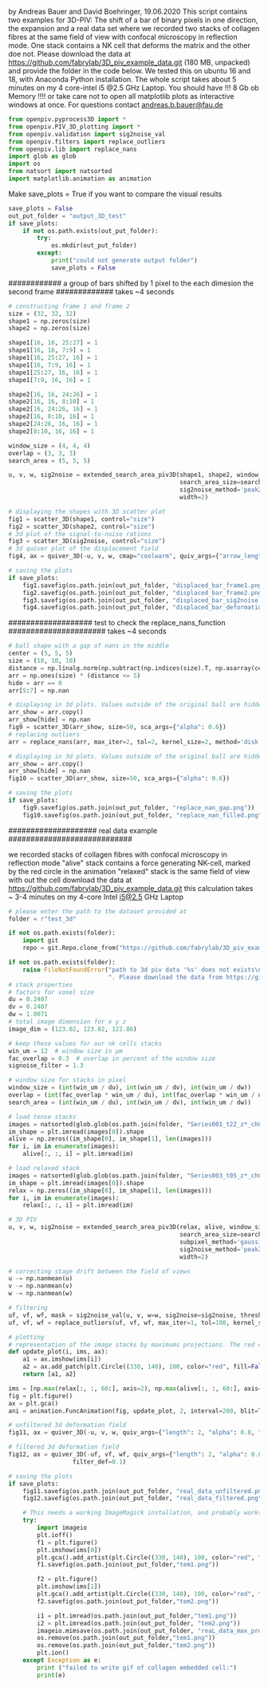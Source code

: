 by Andreas Bauer and David Boehringer, 19.06.2020
This script contains two examples for 3D-PIV: The shift of a bar of binary pixels in one direction, the expansion
and a real data set where we recorded two stacks of collagen fibres at the same field of view with confocal microscopy
 in reflection mode.  One stack contains a NK cell that deforms the matrix and the other doe not.
Please download the data at https://github.com/fabrylab/3D_piv_example_data.git (180 MB, unpacked) and provide the
folder in the code below.
We tested this on ubuntu 16 and 18, with Anaconda Python installation. The whole script
takes about 5 minutes on my 4 core-intel i5 @2.5 GHz Laptop. You should have !!! 8 Gb ob Memory !!!! or take care not
to open  all matplotlib plots as interactive windows at once.
For questions contact andreas.b.bauer@fau.de



```python
from openpiv.pyprocess3D import *
from openpiv.PIV_3D_plotting import *
from openpiv.validation import sig2noise_val
from openpiv.filters import replace_outliers
from openpiv.lib import replace_nans
import glob as glob
import os
from natsort import natsorted
import matplotlib.animation as animation
```

Make save_plots = True if you want to compare the 
visual results 

```python
save_plots = False
out_put_folder = "output_3D_test"
if save_plots:
    if not os.path.exists(out_put_folder):
        try:
            os.mkdir(out_put_folder)
        except:
            print("could not generate output folder")
            save_plots = False
```

############ a group of bars shifted by 1 pixel to the each dimesion the second frame #############
takes ~4 seconds

```python
# constructing frame 1 and frame 2
size = (32, 32, 32)
shape1 = np.zeros(size)
shape2 = np.zeros(size)
```

```python
shape1[16, 16, 25:27] = 1
shape1[16, 16, 7:9] = 1
shape1[16, 25:27, 16] = 1
shape1[16, 7:9, 16] = 1
shape1[25:27, 16, 16] = 1
shape1[7:9, 16, 16] = 1
```

```python
shape2[16, 16, 24:26] = 1
shape2[16, 16, 8:10] = 1
shape2[16, 24:26, 16] = 1
shape2[16, 8:10, 16] = 1
shape2[24:26, 16, 16] = 1
shape2[8:10, 16, 16] = 1
```


```python
window_size = (4, 4, 4)
overlap = (3, 3, 3)
search_area = (5, 5, 5)
```

```python
u, v, w, sig2noise = extended_search_area_piv3D(shape1, shape2, window_size=window_size, overlap=overlap,
                                                search_area_size=search_area, subpixel_method='gaussian',
                                                sig2noise_method='peak2peak', corr_method="fft",
                                                width=2)
```

```python
# displaying the shapes with 3D scatter plot
fig1 = scatter_3D(shape1, control="size")
fig2 = scatter_3D(shape2, control="size")
# 3d plot of the signal-to-noise rations
fig3 = scatter_3D(sig2noise, control="size")
# 3d quiver plot of the displacement field
fig4, ax = quiver_3D(-u, v, w, cmap="coolwarm", quiv_args={"arrow_length_ratio":0.6})
```

```python
# saving the plots
if save_plots:
    fig1.savefig(os.path.join(out_put_folder, "displaced_bar_frame1.png"))
    fig2.savefig(os.path.join(out_put_folder, "displaced_bar_frame2.png"))
    fig3.savefig(os.path.join(out_put_folder, "displaced_bar_sig2noise.png"))
    fig4.savefig(os.path.join(out_put_folder, "displaced_bar_deformation_field.png"))
```


################### test to check the replace_nans_function ######################
takes ~4 seconds

```python
# ball shape with a gap of nans in the middle
center = (5, 5, 5)
size = (10, 10, 10)
distance = np.linalg.norm(np.subtract(np.indices(size).T, np.asarray(center)), axis=len(center))
arr = np.ones(size) * (distance <= 5)
hide = arr == 0
arr[5:7] = np.nan
```

```python
# displaying in 3d plots. Values outside of the original ball are hidden by setting to nan
arr_show = arr.copy()
arr_show[hide] = np.nan
fig9 = scatter_3D(arr_show, size=50, sca_args={"alpha": 0.6})
# replacing outliers
arr = replace_nans(arr, max_iter=2, tol=2, kernel_size=2, method='disk')
```

```python
# displaying in 3d plots. Values outside of the original ball are hidden by setting to nan
arr_show = arr.copy()
arr_show[hide] = np.nan
fig10 = scatter_3D(arr_show, size=50, sca_args={"alpha": 0.6})
```

```python
# saving the plots
if save_plots:
    fig9.savefig(os.path.join(out_put_folder, "replace_nan_gap.png"))
    fig10.savefig(os.path.join(out_put_folder, "replace_nan_filled.png"))
```

#################### real data example ############################


we recorded stacks of collagen fibres with confocal microscopy in reflection mode
"alive" stack contains a force generating NK-cell, marked by the red circle in the animation
"relaxed" stack is the same field of view with out the cell
download the data at https://github.com/fabrylab/3D_piv_example_data.git
this calculation takes ~ 3-4 minutes on my 4-core Intel i5@2.5 GHz Laptop

```python
# please enter the path to the dataset provided at
folder = r"test_3d"
```

```python
if not os.path.exists(folder): 
    import git 
    repo = git.Repo.clone_from("https://github.com/fabrylab/3D_piv_example_data.git", './test_3d', branch='master')
```

```python
if not os.path.exists(folder):
    raise FileNotFoundError("path to 3d piv data '%s' does not exists\n"
                            ". Please download the data from https://github.com/fabrylab/3D_piv_example_data.git" % folder)
# stack properties
# factors for voxel size
du = 0.2407
dv = 0.2407
dw = 1.0071
# total image dimension for x y z
image_dim = (123.02, 123.02, 122.86)
```

```python
# keep these values for our nk cells stacks
win_um = 12  # window size in µm
fac_overlap = 0.3  # overlap in percent of the window size
signoise_filter = 1.3
```

```python
# window size for stacks in pixel
window_size = (int(win_um / du), int(win_um / dv), int(win_um / dw))
overlap = (int(fac_overlap * win_um / du), int(fac_overlap * win_um / dv), int(fac_overlap * win_um / dw))
search_area = (int(win_um / du), int(win_um / dv), int(win_um / dw))
```

```python
# load tense stacks
images = natsorted(glob.glob(os.path.join(folder, "Series001_t22_z*_ch00.tif")))
im_shape = plt.imread(images[0]).shape
alive = np.zeros((im_shape[0], im_shape[1], len(images)))
for i, im in enumerate(images):
    alive[:, :, i] = plt.imread(im)
```

```python
# load relaxed stack
images = natsorted(glob.glob(os.path.join(folder, "Series003_t05_z*_ch00.tif")))
im_shape = plt.imread(images[0]).shape
relax = np.zeros((im_shape[0], im_shape[1], len(images)))
for i, im in enumerate(images):
    relax[:, :, i] = plt.imread(im)
```

```python
# 3D PIV
u, v, w, sig2noise = extended_search_area_piv3D(relax, alive, window_size=window_size, overlap=overlap,
                                                search_area_size=search_area, dt=(1 / du, 1 / dv, 1 / dw),
                                                subpixel_method='gaussian',
                                                sig2noise_method='peak2peak',
                                                width=2)
```

```python
# correcting stage drift between the field of views
u -= np.nanmean(u)
v -= np.nanmean(v)
w -= np.nanmean(w)
```

```python
# filtering
uf, vf, wf, mask = sig2noise_val(u, v, w=w, sig2noise=sig2noise, threshold=signoise_filter)
uf, vf, wf = replace_outliers(uf, vf, wf, max_iter=1, tol=100, kernel_size=2, method='disk')
```

```python
# plotting
# representation of the image stacks by maximums projections. The red circle marks the position of the cell
def update_plot(i, ims, ax):
    a1 = ax.imshow(ims[i])
    a2 = ax.add_patch(plt.Circle((330, 140), 100, color="red", fill=False))
    return [a1, a2]
```

```python
ims = [np.max(relax[:, :, 60:], axis=2), np.max(alive[:, :, 60:], axis=2)]
fig = plt.figure()
ax = plt.gca()
ani = animation.FuncAnimation(fig, update_plot, 2, interval=200, blit=True, repeat_delay=0, fargs=(ims, ax))
```

```python
# unfiltered 3d deformation field
fig11, ax = quiver_3D(-u, v, w, quiv_args={"length": 2, "alpha": 0.8, "linewidth": 1}, filter_def=0.1)
```

```python
# filtered 3d deformation field
fig12, ax = quiver_3D(-uf, vf, wf, quiv_args={"length": 2, "alpha": 0.8, "linewidth": 1},
                  filter_def=0.1)
```

```python
# saving the plots
if save_plots:
    fig11.savefig(os.path.join(out_put_folder, "real_data_unfiltered.png"))
    fig12.savefig(os.path.join(out_put_folder, "real_data_filtered.png"))

    # This needs a working ImageMagick installation, and probably works only on linux
    try:
        import imageio
        plt.ioff()
        f1 = plt.figure()
        plt.imshow(ims[0])
        plt.gca().add_artist(plt.Circle((330, 140), 100, color="red", fill=False))
        f1.savefig(os.path.join(out_put_folder,"tem1.png"))

        f2 = plt.figure()
        plt.imshow(ims[1])
        plt.gca().add_artist(plt.Circle((330, 140), 100, color="red", fill=False))
        f2.savefig(os.path.join(out_put_folder,"tem2.png"))

        i1 = plt.imread(os.path.join(out_put_folder,"tem1.png"))
        i2 = plt.imread(os.path.join(out_put_folder, "tem2.png"))
        imageio.mimsave(os.path.join(out_put_folder, "reaL_data_max_proj.gif"),[i1,i2], fps=1)
        os.remove(os.path.join(out_put_folder,"tem1.png"))
        os.remove(os.path.join(out_put_folder,"tem2.png"))
        plt.ion()
    except Exception as e:
        print ("failed to write gif of collagen embedded cell:")
        print(e)
```
